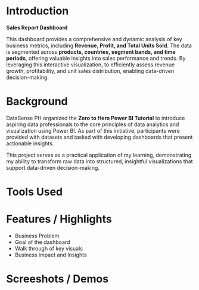 # Introduction
**Sales Report Dashboard**  

This dashboard provides a comprehensive and dynamic analysis of key business metrics, including **Revenue, Profit, and Total Units Sold**. The data is segmented across **products, countries, segment bands, and time periods**, offering valuable insights into sales performance and trends. By leveraging this interactive visualization, to efficiently assess revenue growth, profitability, and unit sales distribution, enabling data-driven decision-making.  

# Background

DataSense PH organized the **Zero to Hero Power BI Tutorial** to introduce aspiring data professionals to the core principles of data analytics and visualization using Power BI. As part of this initiative, participants were provided with datasets and tasked with developing dashboards that present actionable insights.  

This project serves as a practical application of my learning, demonstrating my ability to transform raw data into structured, insightful visualizations that support data-driven decision-making.  
 

# Tools Used
# Features / Highlights
- Business Problem
- Goal of the dashboard
- Walk through of key visuals
- Business impact and Insights
# Screeshots / Demos
